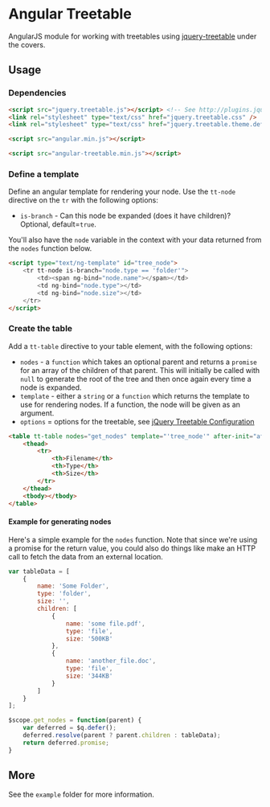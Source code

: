 # Angular Treetable

AngularJS module for working with treetables using [jquery-treetable](http://ludo.cubicphuse.nl/jquery-treetable/) under the covers.

## Usage

### Dependencies

```html
<script src="jquery.treetable.js"></script> <!-- See http://plugins.jquery.com/treetable/ -->
<link rel="stylesheet" type="text/css" href="jquery.treetable.css" />
<link rel="stylesheet" type="text/css" href="jquery.treetable.theme.default.css" /> <!-- You'll probably want to change this -->

<script src="angular.min.js"></script>

<script src="angular-treetable.min.js"></script>
```

### Define a template

Define an angular template for rendering your node. Use the `tt-node` directive on the `tr` with the following options:

* `is-branch` - Can this node be expanded (does it have children)? Optional, default=`true`.

You'll also have the `node` variable in the context with your data returned from the `nodes` function below.

```html
<script type="text/ng-template" id="tree_node">
    <tr tt-node is-branch="node.type == 'folder'">
        <td><span ng-bind="node.name"></span></td>
        <td ng-bind="node.type"></td>
        <td ng-bind="node.size"></td>
    </tr>
</script>
```

### Create the table

Add a `tt-table` directive to your table element, with the following options:

* `nodes` - a `function` which takes an optional parent and returns a `promise` for an array of the children of that parent. This will initially be called with `null` to generate the root of the tree and then once again every time a node is expanded.
* `template` - either a `string` or a `function` which returns the template to use for rendering nodes. If a function, the node will be given as an argument.
* `options` = options for the treetable, see [jQuery Treetable Configuration](http://ludo.cubicphuse.nl/jquery-treetable/#configuration)

```html
<table tt-table nodes="get_nodes" template="'tree_node'" after-init="after">
    <thead>
        <tr>
            <th>Filename</th>
            <th>Type</th>
            <th>Size</th>
        </tr>
    </thead>
    <tbody></tbody>
</table>
```

#### Example for generating nodes

Here's a simple example for the `nodes` function. Note that since we're using a promise for the return value, you could also
do things like make an HTTP call to fetch the data from an external location.

```javascript
var tableData = [
    {
        name: 'Some Folder',
        type: 'folder',
        size: '',
        children: [
            {
                name: 'some file.pdf',
                type: 'file',
                size: '500KB'
            },
            {
                name: 'another_file.doc',
                type: 'file',
                size: '344KB'
            }
        ]
    }
];

$scope.get_nodes = function(parent) {
    var deferred = $q.defer();
    deferred.resolve(parent ? parent.children : tableData);
    return deferred.promise;
}

```


## More

See the `example` folder for more information.